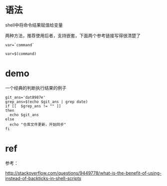 # 语法



shell中将命令结果赋值给变量

两种方法，推荐使用后者，支持嵌套，下面两个参考链接写得很清楚了

```
var=`command`

var=$(command)

```



# demo

一个经典的判断执行结果的例子

```
git_ans='dat8987e'
grep_ans=$(echo $git_ans | grep date)
if [[  $grep_ans != "" ]]
then
  echo $git_ans
else
  echo "仓库文件更新，开始同步"
fi
```



# ref

参考：

http://stackoverflow.com/questions/9449778/what-is-the-benefit-of-using-instead-of-backticks-in-shell-scripts